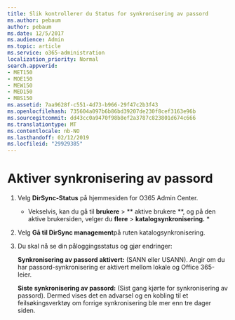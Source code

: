 ```yaml
---
title: Slik kontrollerer du Status for synkronisering av passord
ms.author: pebaum
author: pebaum
ms.date: 12/5/2017
ms.audience: Admin
ms.topic: article
ms.service: o365-administration
localization_priority: Normal
search.appverid:
- MET150
- MOE150
- MEW150
- MED150
- MBS150
ms.assetid: 7aa9628f-c551-4d73-b966-29f47c2b3f43
ms.openlocfilehash: 735604a097b6b86bd39207de230f8cef3163e96b
ms.sourcegitcommit: dd43cc0a9470f98b8ef2a3787c823801d674c666
ms.translationtype: MT
ms.contentlocale: nb-NO
ms.lasthandoff: 02/12/2019
ms.locfileid: "29929385"
---
```

# <a name="enable-password-sync"></a>Aktiver synkronisering av passord

1.  Velg **DirSync-Status** på hjemmesiden for O365 Admin Center. 
    
     * Vekselvis, kan du gå til **brukere** \> ** aktive brukere **, og på den aktive brukersiden, velger du **flere** \> **katalogsynkronisering.** * 
    
2. Velg **Gå til DirSync management**på ruten katalogsynkronisering. 
    
3. Du skal nå se din påloggingsstatus og gjør endringer:
    
    **Synkronisering av passord aktivert:** (SANN eller USANN). Angir om du har passord-synkronisering er aktivert mellom lokale og Office 365-leier. 
    
    **Siste synkronisering av passord:** (Sist gang kjørte for synkronisering av passord). Dermed vises det en advarsel og en kobling til et feilsøkingsverktøy om forrige synkronisering ble mer enn tre dager siden. 
    

